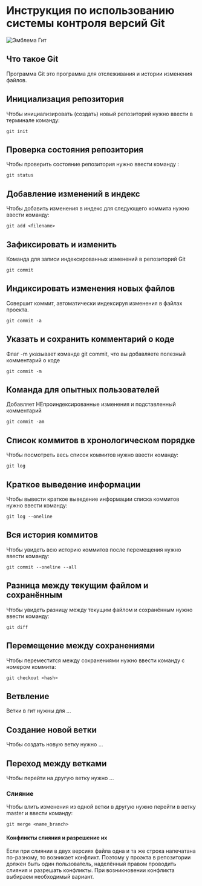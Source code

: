 # **Инструкция по использованию системы контроля версий Git**

![Эмблема Гит](git.jpg)

## Что такое Git

Программа Git это программа для отслеживания и истории изменения файлов.

## Инициализация репозитория

Чтобы инициализировать (создать) новый репозиторий нужно ввести в терминале команду:

    git init

## Проверка состояния репозитория

Чтобы проверить состояние репозитория нужно ввести команду :

    git status

## Добавление изменений в индекс

Чтобы добавить изменения в индекс для следующего коммита нужно ввести команду:

    git add <filename>
    
## Зафиксировать и изменить

 Команда для записи индексированных изменений в репозиторий Git

    git commit

## Индиксировать изменения новых файлов

 Cовершит коммит, автоматически индексируя изменения в файлах проекта.

    git commit -a

## Указать и сохранить комментарий о коде

Флаг -m указывает команде git commit, что вы добавляете полезный комментарий о коде

    git commit -m

## Команда для опытных пользователей

Добавляет  НЕпроиндексированные изменения и подставленный комментарий

    git commit -am

## Список коммитов в хронологическом порядке

Чтобы посмотреть весь список коммитов нужно ввести команду:

    git log
    
## Краткое выведение информации 

Чтобы вывести краткое выведение информации списка коммитов нужно ввести команду:

    git log --oneline

## Вся история коммитов

Чтобы увидеть всю историю коммитов после перемещения нужно ввести команду:

    git commit --oneline --all

## Разница между текущим файлом и сохранённым

Чтобы увидеть разницу между текущим файлом и сохранённым нужно ввести команду:

    git diff

  ## Перемещение между сохранениями

  Чтобы переместится между сохранениями нужно ввести команду с номером коммита:

    git checkout <hash>
    
## Ветвление

Ветки в гит нужны для ...

## Создание новой ветки

Чтобы создать новую ветку нужно ...

## Переход между ветками

Чтобы перейти на другую ветку нужно ...

### Слияние 

Чтобы влить изменения из одной ветки в другую нужно перейти в ветку master и ввести команду:

    git merge <name_branch>

#### Конфликты слияния и разрешение их

Если при слиянии в двух версиях файла одна и та же строка напечатана по-разному, то возникает конфликт.
Поэтому у проэкта в репозитории должен быть один пользователь, наделённый правом проводить слияния и разрешать конфликты.
При возникновении конфликта выбираем необходимый вариант.

